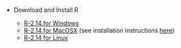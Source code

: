 * Download and Install R

    * [R-2.14.for Windows](RInstall/R-2.14.0dev-win.exe)
    * [R-2.14 for MacOSX](RInstall/R-devel-leopard-universal-2011-07-06.tar.gz)
		(see installation instructions [here](http://r.research.att.com/))
    * [R-2.14 for Linux](RInstall/R-2.14.r56301.tgz)
